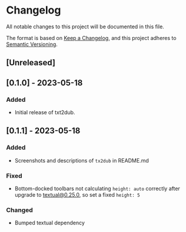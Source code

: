 # Changelog

All notable changes to this project will be documented in this file.

The format is based on [Keep a Changelog](https://keepachangelog.com/en/1.0.0/),
and this project adheres to [Semantic Versioning](https://semver.org/spec/v2.0.0.html).

## [Unreleased]

## [0.1.0] - 2023-05-18

### Added

- Initial release of txt2dub.

## [0.1.1] - 2023-05-18

### Added

- Screenshots and descriptions of `tx2dub` in README.md

### Fixed

- Bottom-docked toolbars not calculating `height: auto` correctly after upgrade to textual@0.25.0, so set a fixed `height: 5`

### Changed

- Bumped textual dependency
